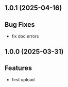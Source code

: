 ## 1.0.1 (2025-04-16)

## Bug Fixes

- fix doc errors

## 1.0.0 (2025-03-31)

## Features

- first upload